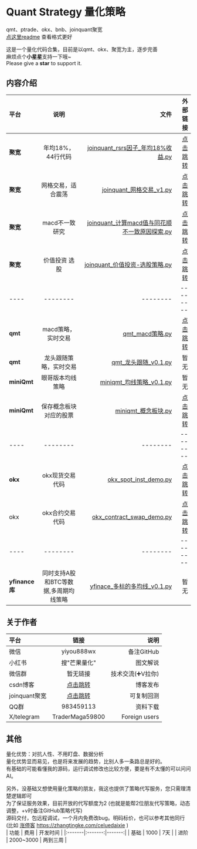 # Quant Strategy 量化策略  
qmt、ptrade、okx、bnb、joinquant聚宽  
[点这里readme](README.md) 查看格式更好

这是一个量化代码合集，目前是以qmt、okx、聚宽为主，逐步完善  
麻烦点个**小星星**支持一下哦~  
Please give a **star** to support it.  

## 内容介绍
|  平台  | 说明 | 文件 | 外部链接 | 
|:-------|:-------:|-------:|-------:|
| **聚宽**  | 年均18%，44行代码  | [joinquant_rsrs因子_年均18%收益.py](joinquant_rsrs因子_年均18%收益.py)  | [点击跳转](https://www.joinquant.com/view/community/detail/4b45a0d76897c3463b394a1ef554041a) |
| **聚宽**  | 网格交易，适合震荡  | [joinquant_网格交易_v1.py](joinquant_网格交易_v1.py)  | [点击跳转](https://www.joinquant.com/view/community/detail/fc1595a15fabbfea7bd85d033ba3dbbe) |
| **聚宽**  | macd不一致研究  | [joinquant_计算macd值与同花顺不一致原因探索.py](joinquant_计算macd值与同花顺不一致原因探索.py)  | [点击跳转](https://www.joinquant.com/view/community/detail/6d7405065eaabd64d156ca52b6ed548b) |
| **聚宽**  | 价值投资 选股  | [joinquant_价值投资-选股策略.py](joinquant_价值投资-选股策略.py)  | [点击跳转](https://www.joinquant.com/view/community/detail/3ebb210833ad51d08e225b44dcfc8188) |
| ----  |  --------  | --------  | --------  |
| **qmt**  |  macd策略，实时交易  | [qmt_macd策略.py](qmt_macd策略.py)  | [点击跳转](https://blog.csdn.net/2401_82851462/article/details/146592641) |
| **qmt**  |  龙头跟随策略，实时交易  | [qmt_龙头跟随_v0.1.py](qmt_龙头跟随_v0.1.py)  |暂无 |
| **miniQmt**  |  眼哥版本均线策略  | [miniqmt_均线策略_v0.1.py](miniqmt_均线策略_v0.1.py)  | 暂无 |
| **miniQmt**  |  保存概念板块对应的股票  | [miniqmt_概念板块.py](miniqmt_概念板块.py)  | [点击跳转](https://blog.csdn.net/2401_82851462/article/details/150526288) |
| ----  |  --------  | --------  | --------  |
| **okx**  |  okx现货交易代码  | [okx_spot_inst_demo.py](okx_spot_inst_demo.py)  | [点击跳转](https://blog.csdn.net/2401_82851462/article/details/146811185) |
| okx  |  okx合约交易代码  | [okx_contract_swap_demo.py](okx_contract_swap_demo.py)  | [点击跳转](https://blog.csdn.net/2401_82851462/article/details/146639685) |
| ----  |  --------  | --------  | --------  |
| **yfinance库**  |  同时支持A股和BTC等数据,多周期均线策略  | [yfinace_多标的多均线_v0.1.py](yfinace_多标的多均线_v0.1.py)  | 暂无 |

## 关于作者
| 平台 | 链接 | 说明 |
|:-------|:-------:|-------:|
| 微信  | yiyou888wx   | 备注GitHub  |
| 小红书  | 搜"芒果量化"   | 图文解说  |
| 微信群  | 暂无链接   | 技术交流(➕V拉你)  |
| csdn博客  | [点击跳转](https://blog.csdn.net/2401_82851462)   | 博客发布  |
| joinquant聚宽  | [点击跳转](https://www.joinquant.com/view/community/detail/2e31e2d643c391e9eeed79e4d107c0fd)   | 可复制回测  |
| QQ群  | 983459113   | 资料下载  |
| X/telegram  | TraderMaga59800   | Foreign users  |

## 其他 
量化优势：对抗人性、不用盯盘、数据分析  
量化优势显而易见，也是将来发展的趋势，比别人多一条路总是好的。  
有基础的可能看懂我的源码，运行调试修改也比较方便，要是有不太懂的可以问问AI。 

另外，没基础又想使用量化策略的朋友，我这也提供了策略代写服务，您只需理清楚逻辑即可  
为了保证服务效果，目前开放的代写额度为2 (也就是能帮2位朋友代写策略，动态调整，+v时备注GitHub策略代写)  
源码交付，包远程调试，一个月内免费改bug。明码标价，也可以参考其他同行(比如 [涨停客](https://zhangtingke.com/celuedaixie) https://zhangtingke.com/celuedaixie )  
| 功能 | 费用 | 开发时间 |
|:-------|:-------:|-------:|
| 基础  | 1000   | 7天  |
| 进阶  | 2000~3000   | 两到三周  |


